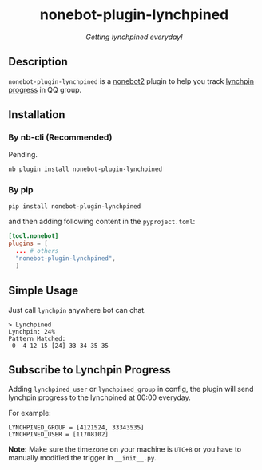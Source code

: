 <div align="center">
  
# nonebot-plugin-lynchpined

*Getting lynchpined everyday!*

</div>

## Description

`nonebot-plugin-lynchpined` is a [nonebot2](https://nonebot.dev/) plugin to help you track [lynchpin progress](https://ak.hypergryph.com/lynchpin) in QQ group.

## Installation

### By nb-cli (Recommended)

Pending.

```bash
nb plugin install nonebot-plugin-lynchpined
```

### By pip

```bash
pip install nonebot-plugin-lynchpined
```

and then adding following content in the `pyproject.toml`:

```toml
[tool.nonebot]
plugins = [
  ... # others
  "nonebot-plugin-lynchpined",
  ]
```

## Simple Usage

Just call `lynchpin` anywhere bot can chat.

```
> Lynchpined
Lynchpin: 24%
Pattern Matched:
 0  4 12 15 [24] 33 34 35 35
```

## Subscribe to Lynchpin Progress

Adding `lynchpined_user` or `lynchpined_group` in config, the plugin will send lynchpin progress to the lynchpined at 00:00 everyday.

For example: 

```Properties
LYNCHPINED_GROUP = [4121524, 33343535]
LYNCHPINED_USER = [11708102]
```

**Note:** Make sure the timezone on your machine is `UTC+8` or you have to manually modified the trigger in `__init__.py`.
